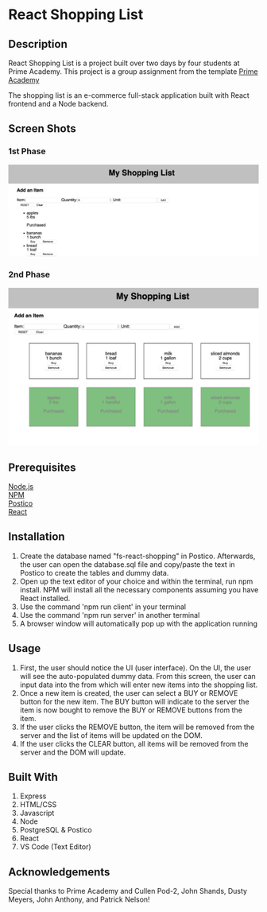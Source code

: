 # React Shopping List

## Description 

React Shopping List is a project built over two days by four students at Prime Academy. This project is a group assignment from the template [Prime Academy](https://github.com/PrimeAcademy/group-fs-react-shopping-list)

The shopping list is an e-commerce full-stack application built with React frontend and a Node backend.

## Screen Shots

### 1st Phase
![React Shopping List](screen0.png)


### 2nd Phase
![React Shopping List](screen2.png)


## Prerequisites 
[Node.js](https://nodejs.org/en/)  
[NPM](https://www.npmjs.com/)  
[Postico](https://eggerapps.at/postico/)  
[React](https://reactjs.org/)  

## Installation 
1. Create the database named "fs-react-shopping" in Postico. Afterwards, the user can open the database.sql file and copy/paste the text in Postico to create the tables and dummy data.  
2. Open up the text editor of your choice and within the terminal, run npm install. NPM will install all the necessary components assuming you have React installed. 
3. Use the command 'npm run client' in your terminal
4. Use the command 'npm run server' in another terminal
5. A browser window will automatically pop up with the application running

## Usage 

1. First, the user should notice the UI (user interface). On the UI, the user will see the auto-populated dummy data. From this screen, the user can input data into the from which will enter new items into the shopping list. 
2. Once a new item is created, the user can select a BUY or REMOVE button for the new item. The BUY button will indicate to the server the item is now bought to remove the BUY or REMOVE buttons from the item. 
3. If the user clicks the REMOVE button, the item will be removed from the server and the list of items will be updated on the DOM. 
4. If the user clicks the CLEAR button, all items will be removed from the server and the DOM will update. 

## Built With 

1. Express  
2. HTML/CSS  
3. Javascript  
4. Node  
5. PostgreSQL & Postico  
6. React  
7. VS Code (Text Editor)  

## Acknowledgements 

Special thanks to Prime Academy and Cullen Pod-2, John Shands, Dusty Meyers, John Anthony, and Patrick Nelson! 






